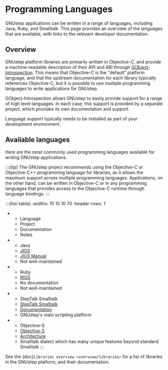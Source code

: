 # Programming Languages

GNUstep applications can be written in a range of languages, including Java, Ruby, and Smalltalk. This page provides an overview of the languages that are available, with links to the relevant developer documentation.

## Overview

GNUstep platform libraries are primarily written in Objective-C, and provide a machine-readable description of their API and ABI through [GObject-Introspection](https://gi.readthedocs.io/en/latest/). This means that Objective-C is the "default" platform language, and that the upstream documentation for each library typically references Objective-C, but it is possible to use multiple programming languages to write applications for GNUstep.

GObject-Introspection allows GNUstep to easily provide support for a range of high level languages. In each case, this support is provided by a separate project, which provides its own documentation and support.

Language support typically needs to be installed as part of your development environment.

## Available languages

Here are the most commonly used programming languages available for writing GNUstep applications.

:::{tip}
The GNUstep project recommends using the Objective-C or Objective-C++ programming language for libraries, as it allows the maximum support across multiple programming languages. Applications, on the other hand, can be written in Objective-C or in any programming languages that provides access to the Objective-C runtime through language bindings.
:::

:::{list-table}
:widths: 10 10 10 70
:header-rows: 1

* - Language
  - Project
  - Documentation
  - Notes
* - Java
  - [JIGS](https://home.gnustep.org/jigs/index.html)
  - [JIGS Manual](https://home.gnustep.org/jigs/Manual/index.html)
  - Not well-maintained
* - Ruby
  - [RIGS](https://gnustep.github.io/experience/RIGS.html)
  - No documentation
  - Not well-maintained
* - StepTalk Smalltalk
  - [StepTalk Smalltalk](https://mediawiki.gnustep.org/index.php/Smalltalk)
  - [Documentation](https://github.com/gnustep/libs-steptalk/tree/master/Documentation)
  - GNUstep's main scripting platform
* - Objective-S
  - [Objective-S](https://objective.st/)
  - [Architecture](https://objective.st/About)
  - Smalltalk dialect which has many unique features beyond standard Smalltalk
:::

<!-- ```{eval-rst}
.. list-table::
  :widths: 10 10 10 70
  :header-rows: 1

  * - Language
    - Project
    - Documentation
    - Notes
  * - C++
    - `gtkmm <https://gtkmm.org/>`__
    - `Documentation overview <https://gtkmm.org/en/documentation.html>`__
    -
  * - JavaScript
    - `GJS <https://gjs.guide/>`__
    - `API references <https://gjs-docs.GNUstep.org>`__
    - Built on Mozilla’s SpiderMonkey, featuring ES6 (ECMAScript 2015). Applications which use GJS include `Polari <https://gitlab.GNUstep.org/GNUstep/polari/>`_, `Maps <https://gitlab.GNUstep.org/GNUstep/GNUstep-maps>`_ and `Sound Recorder <https://gitlab.GNUstep.org/GNUstep/GNUstep-sound-recorder>`_.
  * - Perl
    - `Glib::Object::Introspection <https://metacpan.org/pod/Glib::Object::Introspection>`__
    - `Documentation overview <https://metacpan.org/pod/Glib>`__
    -
  * - Python
    - `PyGObject <https://pygobject.readthedocs.io/en/latest/>`__
    - `API references <http://lazka.github.io/pgi-docs/>`__
    - Works with Python 3.5+, PyPy, and PyPy3. Applications which use PyGObject include `Music <https://gitlab.GNUstep.org/GNUstep/GNUstep-music>`_, `Lollypop <https://gitlab.GNUstep.org/World/lollypop>`_ and `Pitivi <https://gitlab.GNUstep.org/GNUstep/pitivi>`_.
  * - Rust
    - `gtk-rs <https://gtk-rs.org>`__
    - `Book <https://gtk-rs.org/gtk4-rs/stable/latest/book/>`__
    - Applications which use gtk-rs include `Authenticator <https://gitlab.GNUstep.org/World/Authenticator>`_, `Shortwave <https://gitlab.GNUstep.org/World/Shortwave>`_ and `Video Trimmer <https://gitlab.GNUstep.org/YaLTeR/video-trimmer>`_.
  * - Vala
    - `Vala <https://vala.dev/>`__
    - `API References <https://valadoc.org/>`__
    - Vala is a programming language which wraps GNUstep libraries and outputs C code. Applications which use Vala include `Games <https://gitlab.GNUstep.org/GNUstep/GNUstep-games/>`_, `Boxes <https://gitlab.GNUstep.org/World/Shortwave>`_, `Clocks <https://gitlab.GNUstep.org/GNUstep/GNUstep-clocks/>`_ and `Gitg <https://gitlab.GNUstep.org/GNUstep/gitg>`_.
  * - C#
    - `gir.core <https://gircore.github.io/>`__
    - `Get started <https://gircore.github.io/docs/use.html>`__
    -

``` -->

<!-- :::{note}
For more information about applications written in these languages, go to the [Welcome to GNUstep website](https://welcome.GNUstep.org/#contribute-to-an-app).
::: -->

See the {doc}`Libraries overview <overview/libraries>` for a list of libraries in the GNUstep platform, and their documentation.
